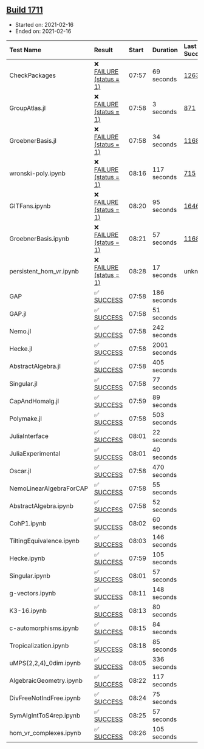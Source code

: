 ## [Build 1711](https://oscarci.mathematik.uni-kl.de/job/oscar-stable/1711/)

* Started on: 2021-02-16
* Ended on: 2021-02-16

| Test Name    | Result | Start | Duration | Last Success | First Failure |
|:-------------|:-------|:------|:---------|:-------------|:--------------|
| CheckPackages | ❌ [FAILURE (status = 1)](https://oscarci.mathematik.uni-kl.de/job/oscar-stable/1711/artifact/logs/build-1711/CheckPackages.log) | 07:57 | 69 seconds | [1263](https://oscarci.mathematik.uni-kl.de/job/oscar-stable/1263/) | [1264](https://oscarci.mathematik.uni-kl.de/job/oscar-stable/1264/) |
| GroupAtlas.jl | ❌ [FAILURE (status = 1)](https://oscarci.mathematik.uni-kl.de/job/oscar-stable/1711/artifact/logs/build-1711/GroupAtlas.jl.log) | 07:58 | 3 seconds | [871](https://oscarci.mathematik.uni-kl.de/job/oscar-stable/871/) | [872](https://oscarci.mathematik.uni-kl.de/job/oscar-stable/872/) |
| GroebnerBasis.jl | ❌ [FAILURE (status = 1)](https://oscarci.mathematik.uni-kl.de/job/oscar-stable/1711/artifact/logs/build-1711/GroebnerBasis.jl.log) | 07:58 | 34 seconds | [1168](https://oscarci.mathematik.uni-kl.de/job/oscar-stable/1168/) | [1169](https://oscarci.mathematik.uni-kl.de/job/oscar-stable/1169/) |
| wronski-poly.ipynb | ❌ [FAILURE (status = 1)](https://oscarci.mathematik.uni-kl.de/job/oscar-stable/1711/artifact/logs/build-1711/wronski-poly.ipynb.log) | 08:16 | 117 seconds | [715](https://oscarci.mathematik.uni-kl.de/job/oscar-stable/715/) | [716](https://oscarci.mathematik.uni-kl.de/job/oscar-stable/716/) |
| GITFans.ipynb | ❌ [FAILURE (status = 1)](https://oscarci.mathematik.uni-kl.de/job/oscar-stable/1711/artifact/logs/build-1711/GITFans.ipynb.log) | 08:20 | 95 seconds | [1646](https://oscarci.mathematik.uni-kl.de/job/oscar-stable/1646/) | [1647](https://oscarci.mathematik.uni-kl.de/job/oscar-stable/1647/) |
| GroebnerBasis.ipynb | ❌ [FAILURE (status = 1)](https://oscarci.mathematik.uni-kl.de/job/oscar-stable/1711/artifact/logs/build-1711/GroebnerBasis.ipynb.log) | 08:21 | 57 seconds | [1168](https://oscarci.mathematik.uni-kl.de/job/oscar-stable/1168/) | [1169](https://oscarci.mathematik.uni-kl.de/job/oscar-stable/1169/) |
| persistent_hom_vr.ipynb | ❌ [FAILURE (status = 1)](https://oscarci.mathematik.uni-kl.de/job/oscar-stable/1711/artifact/logs/build-1711/persistent_hom_vr.ipynb.log) | 08:28 | 17 seconds | unknown | unknown |
| GAP | ✅ [SUCCESS](https://oscarci.mathematik.uni-kl.de/job/oscar-stable/1711/artifact/logs/build-1711/GAP.log) | 07:58 | 186 seconds |  |  |
| GAP.jl | ✅ [SUCCESS](https://oscarci.mathematik.uni-kl.de/job/oscar-stable/1711/artifact/logs/build-1711/GAP.jl.log) | 07:58 | 51 seconds |  |  |
| Nemo.jl | ✅ [SUCCESS](https://oscarci.mathematik.uni-kl.de/job/oscar-stable/1711/artifact/logs/build-1711/Nemo.jl.log) | 07:58 | 242 seconds |  |  |
| Hecke.jl | ✅ [SUCCESS](https://oscarci.mathematik.uni-kl.de/job/oscar-stable/1711/artifact/logs/build-1711/Hecke.jl.log) | 07:58 | 2001 seconds |  |  |
| AbstractAlgebra.jl | ✅ [SUCCESS](https://oscarci.mathematik.uni-kl.de/job/oscar-stable/1711/artifact/logs/build-1711/AbstractAlgebra.jl.log) | 07:58 | 405 seconds |  |  |
| Singular.jl | ✅ [SUCCESS](https://oscarci.mathematik.uni-kl.de/job/oscar-stable/1711/artifact/logs/build-1711/Singular.jl.log) | 07:58 | 77 seconds |  |  |
| CapAndHomalg.jl | ✅ [SUCCESS](https://oscarci.mathematik.uni-kl.de/job/oscar-stable/1711/artifact/logs/build-1711/CapAndHomalg.jl.log) | 07:59 | 89 seconds |  |  |
| Polymake.jl | ✅ [SUCCESS](https://oscarci.mathematik.uni-kl.de/job/oscar-stable/1711/artifact/logs/build-1711/Polymake.jl.log) | 07:58 | 503 seconds |  |  |
| JuliaInterface | ✅ [SUCCESS](https://oscarci.mathematik.uni-kl.de/job/oscar-stable/1711/artifact/logs/build-1711/JuliaInterface.log) | 08:01 | 22 seconds |  |  |
| JuliaExperimental | ✅ [SUCCESS](https://oscarci.mathematik.uni-kl.de/job/oscar-stable/1711/artifact/logs/build-1711/JuliaExperimental.log) | 08:01 | 40 seconds |  |  |
| Oscar.jl | ✅ [SUCCESS](https://oscarci.mathematik.uni-kl.de/job/oscar-stable/1711/artifact/logs/build-1711/Oscar.jl.log) | 07:58 | 470 seconds |  |  |
| NemoLinearAlgebraForCAP | ✅ [SUCCESS](https://oscarci.mathematik.uni-kl.de/job/oscar-stable/1711/artifact/logs/build-1711/NemoLinearAlgebraForCAP.log) | 07:58 | 55 seconds |  |  |
| AbstractAlgebra.ipynb | ✅ [SUCCESS](https://oscarci.mathematik.uni-kl.de/job/oscar-stable/1711/artifact/logs/build-1711/AbstractAlgebra.ipynb.log) | 07:58 | 52 seconds |  |  |
| CohP1.ipynb | ✅ [SUCCESS](https://oscarci.mathematik.uni-kl.de/job/oscar-stable/1711/artifact/logs/build-1711/CohP1.ipynb.log) | 08:02 | 60 seconds |  |  |
| TiltingEquivalence.ipynb | ✅ [SUCCESS](https://oscarci.mathematik.uni-kl.de/job/oscar-stable/1711/artifact/logs/build-1711/TiltingEquivalence.ipynb.log) | 08:03 | 146 seconds |  |  |
| Hecke.ipynb | ✅ [SUCCESS](https://oscarci.mathematik.uni-kl.de/job/oscar-stable/1711/artifact/logs/build-1711/Hecke.ipynb.log) | 07:59 | 105 seconds |  |  |
| Singular.ipynb | ✅ [SUCCESS](https://oscarci.mathematik.uni-kl.de/job/oscar-stable/1711/artifact/logs/build-1711/Singular.ipynb.log) | 08:01 | 57 seconds |  |  |
| g-vectors.ipynb | ✅ [SUCCESS](https://oscarci.mathematik.uni-kl.de/job/oscar-stable/1711/artifact/logs/build-1711/g-vectors.ipynb.log) | 08:11 | 148 seconds |  |  |
| K3-16.ipynb | ✅ [SUCCESS](https://oscarci.mathematik.uni-kl.de/job/oscar-stable/1711/artifact/logs/build-1711/K3-16.ipynb.log) | 08:13 | 80 seconds |  |  |
| c-automorphisms.ipynb | ✅ [SUCCESS](https://oscarci.mathematik.uni-kl.de/job/oscar-stable/1711/artifact/logs/build-1711/c-automorphisms.ipynb.log) | 08:15 | 84 seconds |  |  |
| Tropicalization.ipynb | ✅ [SUCCESS](https://oscarci.mathematik.uni-kl.de/job/oscar-stable/1711/artifact/logs/build-1711/Tropicalization.ipynb.log) | 08:18 | 85 seconds |  |  |
| uMPS(2,2,4)_0dim.ipynb | ✅ [SUCCESS](https://oscarci.mathematik.uni-kl.de/job/oscar-stable/1711/artifact/logs/build-1711/uMPS-2-2-4-_0dim.ipynb.log) | 08:05 | 336 seconds |  |  |
| AlgebraicGeometry.ipynb | ✅ [SUCCESS](https://oscarci.mathematik.uni-kl.de/job/oscar-stable/1711/artifact/logs/build-1711/AlgebraicGeometry.ipynb.log) | 08:22 | 117 seconds |  |  |
| DivFreeNotIndFree.ipynb | ✅ [SUCCESS](https://oscarci.mathematik.uni-kl.de/job/oscar-stable/1711/artifact/logs/build-1711/DivFreeNotIndFree.ipynb.log) | 08:24 | 75 seconds |  |  |
| SymAlgIntToS4rep.ipynb | ✅ [SUCCESS](https://oscarci.mathematik.uni-kl.de/job/oscar-stable/1711/artifact/logs/build-1711/SymAlgIntToS4rep.ipynb.log) | 08:25 | 57 seconds |  |  |
| hom_vr_complexes.ipynb | ✅ [SUCCESS](https://oscarci.mathematik.uni-kl.de/job/oscar-stable/1711/artifact/logs/build-1711/hom_vr_complexes.ipynb.log) | 08:26 | 105 seconds |  |  |
